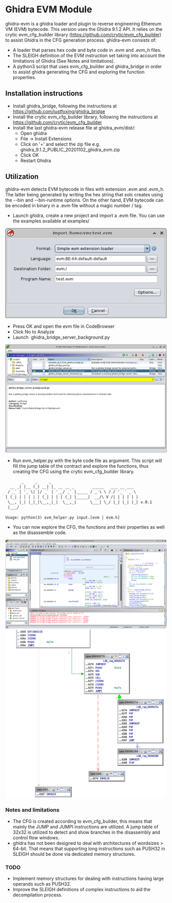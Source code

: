 
# Ghidra EVM Module

ghidra-evm is a ghidra loader and plugin to reverse engineering Ethereum VM
(EVM) bytecode. This version uses the Ghidra 9.1.2 API. It relies on
the crytic evm_cfg_builder library (https://github.com/crytic/evm_cfg_builder)
to assist Ghidra in the CFG generation process. ghidra-evm consists of:
- A loader that parses hex code and byte code in .evm and .evm_h files.
- The SLEIGH definition of the EVM instruction set taking into account the
limitations of Ghidra (See Notes and limitations).
- A python3 script that uses evm_cfg_builder and ghidra_bridge in order to
assist ghidra generating the CFG and exploring the function properties.

## Installation instructions

- Install ghidra_bridge, following the instructions at https://github.com/justfoxing/ghidra_bridge
- Install the crytic evm_cfg_builder library, following the instructions at https://github.com/crytic/evm_cfg_builder
- Install the last ghidra-evm release file at ghidra_evm/dist/:
	- Open ghidra
	- File -> Install Extensions
	- Click on '+' and select the zip file e.g. ghidra_9.1.2_PUBLIC_20201102_ghidra_evm.zip
	- Click OK 
	- Restart Ghidra

## Utilization

ghidra-evm detects EVM bytecode in files with extension .evm and .evm_h. The
latter being generated by writing the hex string that solc creates using the --bin and --bin-runtime options.
On the other hand, EVM bytecode can be encoded in binary in a .evm file
without a magic number / tag.

- Launch ghidra, create a new project and import a .evm file. You can use the examples available at
  examples/

![main](media/1.png)

- Press OK and open the evm file in CodeBrowser
- Click No to Analyze
- Launch  ghidra_bridge_server_background.py

![script](media/2.png)

- Run evm_helper.py with the byte code file as argument. This script will fill the jump table of the contract and explore the functions, thus creating the CFG using the
  crytic evm_cfg_builder library.

```
       _     _     _                                      
  __ _| |__ (_) __| |_ __ __ _        _____   ___ __ ___  
 / _` | '_ \| |/ _` | '__/ _` |_____ / _ \ \ / / '_ ` _ \ 
| (_| | | | | | (_| | | | (_| |_____|  __/\ V /| | | | | |
 \__, |_| |_|_|\__,_|_|  \__,_|      \___| \_/ |_| |_| |_| v.0.1
 |___/                                                    

Usage: python(3) evm_helper.py input.[evm | evm.h]
```

- You can now explore the CFG, the functions and their properties as well as the disassemble code.

![demo1](media/main1.png)
![demo2](media/main2.png)

### Notes and limitations

- The CFG is created according to evm_cfg_builder, this means that mainly
the JUMP and JUMPI instructions are utilized. A jump table of 32x32 is
utilized to detect and show branches in the disassembly and control flow windows.
- ghidra has not been designed to deal with architectures of wordsizes >
64-bit. That means that supporting long instructions such as PUSH32 in
SLEIGH should be done via dedicated memory structures. 

### TODO

- Implement memory structures for dealing with instructions having
large operands such as PUSH32.
- Improve the SLEIGH definitions of complex instructions to aid
the decompilation process.





 


